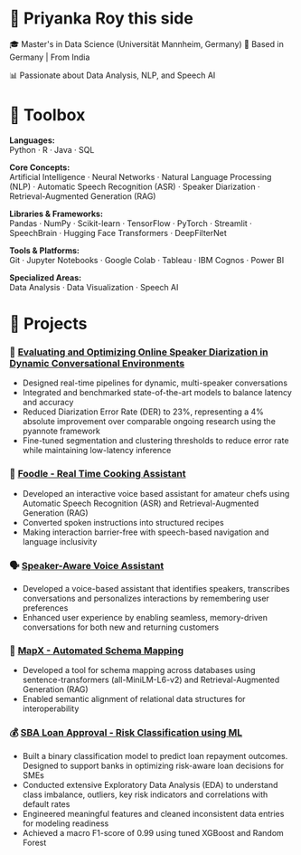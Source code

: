 # 👋 **Priyanka Roy this side** 

🎓 Master's in Data Science (Universität Mannheim, Germany) 
📍 Based in Germany | From India  

📊 Passionate about Data Analysis, NLP, and Speech AI  

# 🔧 **Toolbox**

**Languages:**  
Python · R · Java · SQL

**Core Concepts:**  
Artificial Intelligence · Neural Networks · Natural Language Processing (NLP) · Automatic Speech Recognition (ASR) · Speaker Diarization · Retrieval-Augmented Generation (RAG)

**Libraries & Frameworks:**  
Pandas · NumPy · Scikit-learn · TensorFlow · PyTorch · Streamlit · SpeechBrain · Hugging Face Transformers · DeepFilterNet 

**Tools & Platforms:**  
Git · Jupyter Notebooks · Google Colab · Tableau · IBM Cognos · Power BI 

**Specialized Areas:**  
Data Analysis · Data Visualization · Speech AI

# 📁 **Projects**

### 🧠 [Evaluating and Optimizing Online Speaker Diarization in Dynamic Conversational Environments](https://github.com/priyankaroy27/MMDS_MasterThesis)
- Designed real-time pipelines for dynamic, multi-speaker conversations
- Integrated and benchmarked state-of-the-art models to balance latency and accuracy
- Reduced Diarization Error Rate (DER) to 23%, representing a 4% absolute improvement over comparable ongoing research using the pyannote framework
- Fine-tuned segmentation and clustering thresholds to reduce error rate while maintaining low-latency inference

### 🍳 [Foodle - Real Time Cooking Assistant](https://github.com/priyankaroy27/Foodle)
- Developed an interactive voice based assistant for amateur chefs using Automatic Speech Recognition (ASR) and Retrieval-Augmented Generation (RAG)
- Converted spoken instructions into structured recipes
- Making interaction barrier-free with speech-based navigation and language inclusivity 

### 🗣️ [Speaker-Aware Voice Assistant](https://github.com/priyankaroy27/STARTHACK25_Helbling)
- Developed a voice-based assistant that identifies speakers, transcribes conversations and personalizes interactions by remembering user preferences
- Enhanced user experience by enabling seamless, memory-driven conversations for both new and returning customers

### 🧩 [MapX - Automated Schema Mapping](https://github.com/priyankaroy27/MapX-Automated_Schema_Mapping)
- Developed a tool for schema mapping across databases using sentence-transformers (all-MiniLM-L6-v2) and Retrieval-Augmented Generation (RAG)
- Enabled semantic alignment of relational data structures for interoperability

### 💰 [SBA Loan Approval - Risk Classification using ML](https://github.com/priyankaroy27/SBA-Loan-Approval)
- Built a binary classification model to predict loan repayment outcomes. Designed to support banks in optimizing risk-aware loan decisions for SMEs
- Conducted extensive Exploratory Data Analysis (EDA) to understand class imbalance, outliers, key risk indicators and correlations with default rates
- Engineered meaningful features and cleaned inconsistent data entries for modeling readiness
- Achieved a macro F1-score of 0.99 using tuned XGBoost and Random Forest
